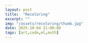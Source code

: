 ```yaml
---
layout: post
title:  "Recoloring"
excerpt: ""
img: "/assets/recoloring/thumb.jpg"
date: 2025-10-04 21:00:00
tags: [art,code,ml,math]
---
```




